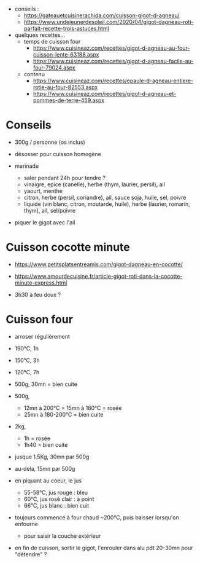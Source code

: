 - conseils : 
    - https://gateauetcuisinerachida.com/cuisson-gigot-d-agneau/
    - https://www.undejeunerdesoleil.com/2020/04/gigot-dagneau-roti-parfait-recette-trois-astuces.html
- quelques recettes...
    - temps de cuisson four
        - https://www.cuisineaz.com/recettes/gigot-d-agneau-au-four-cuisson-lente-63188.aspx
        - https://www.cuisineaz.com/recettes/gigot-d-agneau-facile-au-four-79024.aspx
    - contenu
        - https://www.cuisineaz.com/recettes/epaule-d-agneau-entiere-rotie-au-four-82553.aspx
        - https://www.cuisineaz.com/recettes/gigot-d-agneau-et-pommes-de-terre-459.aspx

# Conseils
- 300g / personne (os inclus)

- désosser pour cuisson homogène

- marinade
    - saler pendant 24h pour tendre ? 
    - vinaigre, epice (canelle), herbe (thym, laurier, persil), ail
    - yaourt, menthe
    - citron, herbe (persil, coriandre), ail, sauce soja, huile, sel, poivre
    - liquide (vin blanc, citron, moutarde, huile), herbe (laurier, romarin, thym), ail, sel/poivre

- piquer le gigot avec l'ail

# Cuisson cocotte minute
- https://www.petitsplatsentreamis.com/gigot-dagneau-en-cocotte/
- https://www.amourdecuisine.fr/article-gigot-roti-dans-la-cocotte-minute-express.html

- 3h30 à feu doux ?

# Cuisson four

- arroser régulièrement

- 190°C, 1h
- 150°C, 3h
- 120°C, 7h

- 500g, 30mn = bien cuite
- 500g, 
    - 12mn à 200°C = 15mn à 180°C = rosée
    - 25mn à 180-200°C = bien cuite
- 2kg, 
    - 1h = rosée
    - 1h40 = bien cuite

- jusque 1.5Kg, 30mn par 500g
- au-dela, 15mn par 500g

- en piquant au coeur, le jus
    - 55-58°C, jus rouge : bleu
    - 60°C, jus rosé clair : à point
    - 66°C, jus blanc : bien cuit

- toujours commencé à four chaud ~200°C, puis baisser lorsqu'on enfourne
    - pour saisir la couche extérieur

- en fin de cuisson, sortir le gigot, l'enrouler dans alu pdt 20-30mn pour "détendre" ?
